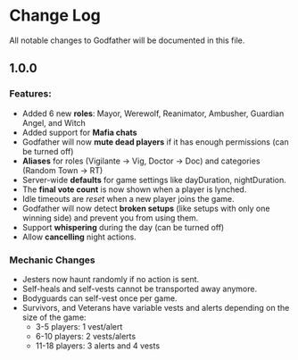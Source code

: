 # Change Log

All notable changes to Godfather will be documented in this file.

## 1.0.0

### Features:
* Added 6 new **roles**: Mayor, Werewolf, Reanimator, Ambusher, Guardian Angel, and Witch
* Added support for **Mafia chats**
* Godfather will now **mute dead players** if it has enough permissions (can be turned off)
* **Aliases** for roles (Vigilante -> Vig, Doctor -> Doc) and categories (Random Town -> RT)
* Server-wide **defaults** for game settings like dayDuration, nightDuration.
* The **final vote count** is now shown when a player is lynched.
* Idle timeouts are *reset* when a new player joins the game.
* Godfather will now detect **broken setups** (like setups with only one winning side) and prevent you from using them.
* Support **whispering** during the day (can be turned off)
* Allow **cancelling** night actions.

### Mechanic Changes
* Jesters now haunt randomly if no action is sent.
* Self-heals and self-vests cannot be transported away anymore.
* Bodyguards can self-vest once per game.
* Survivors, and Veterans have variable vests and alerts depending on the size of the game:
  * 3-5 players: 1 vest/alert
  * 6-10 players: 2 vests/alerts
  * 11-18 players: 3 alerts and 4 vests
